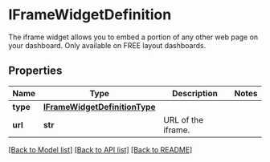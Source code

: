 # IFrameWidgetDefinition

The iframe widget allows you to embed a portion of any other web page on your dashboard. Only available on FREE layout dashboards.

## Properties
Name | Type | Description | Notes
------------ | ------------- | ------------- | -------------
**type** | [**IFrameWidgetDefinitionType**](IFrameWidgetDefinitionType.md) |  | 
**url** | **str** | URL of the iframe. | 

[[Back to Model list]](README.md#documentation-for-models) [[Back to API list]](README.md#documentation-for-api-endpoints) [[Back to README]](README.md)


